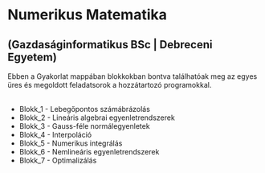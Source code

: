 # Numerikus Matematika <br>
## (Gazdaságinformatikus BSc | Debreceni Egyetem)

Ebben a Gyakorlat mappában blokkokban bontva találhatóak meg az egyes üres és megoldott feladatsorok a 
hozzátartozó programokkal.
<br>
<br>

+ Blokk_1 - Lebegőpontos számábrázolás 
+ Blokk_2 - Lineáris algebrai egyenletrendszerek
+ Blokk_3 - Gauss-féle normálegyenletek
+ Blokk_4 - Interpoláció
+ Blokk_5 - Numerikus integrálás
+ Blokk_6 - Nemlineáris egyenletrendszerek
+ Blokk_7 - Optimalizálás
